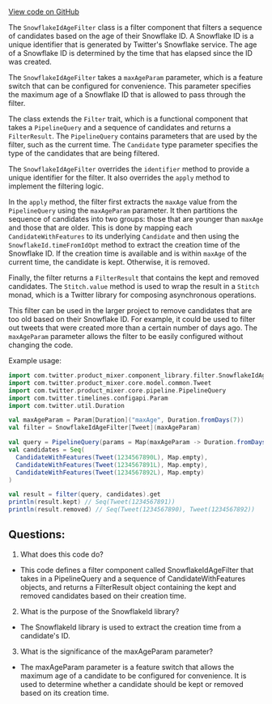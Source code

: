 [View code on GitHub](https://github.com/misbahsy/the-algorithm/product-mixer/component-library/src/main/scala/com/twitter/product_mixer/component_library/filter/SnowflakeIdAgeFilter.scala)

The `SnowflakeIdAgeFilter` class is a filter component that filters a sequence of candidates based on the age of their Snowflake ID. A Snowflake ID is a unique identifier that is generated by Twitter's Snowflake service. The age of a Snowflake ID is determined by the time that has elapsed since the ID was created. 

The `SnowflakeIdAgeFilter` takes a `maxAgeParam` parameter, which is a feature switch that can be configured for convenience. This parameter specifies the maximum age of a Snowflake ID that is allowed to pass through the filter. 

The class extends the `Filter` trait, which is a functional component that takes a `PipelineQuery` and a sequence of candidates and returns a `FilterResult`. The `PipelineQuery` contains parameters that are used by the filter, such as the current time. The `Candidate` type parameter specifies the type of the candidates that are being filtered. 

The `SnowflakeIdAgeFilter` overrides the `identifier` method to provide a unique identifier for the filter. It also overrides the `apply` method to implement the filtering logic. 

In the `apply` method, the filter first extracts the `maxAge` value from the `PipelineQuery` using the `maxAgeParam` parameter. It then partitions the sequence of candidates into two groups: those that are younger than `maxAge` and those that are older. This is done by mapping each `CandidateWithFeatures` to its underlying `Candidate` and then using the `SnowflakeId.timeFromIdOpt` method to extract the creation time of the Snowflake ID. If the creation time is available and is within `maxAge` of the current time, the candidate is kept. Otherwise, it is removed. 

Finally, the filter returns a `FilterResult` that contains the kept and removed candidates. The `Stitch.value` method is used to wrap the result in a `Stitch` monad, which is a Twitter library for composing asynchronous operations. 

This filter can be used in the larger project to remove candidates that are too old based on their Snowflake ID. For example, it could be used to filter out tweets that were created more than a certain number of days ago. The `maxAgeParam` parameter allows the filter to be easily configured without changing the code. 

Example usage:

```scala
import com.twitter.product_mixer.component_library.filter.SnowflakeIdAgeFilter
import com.twitter.product_mixer.core.model.common.Tweet
import com.twitter.product_mixer.core.pipeline.PipelineQuery
import com.twitter.timelines.configapi.Param
import com.twitter.util.Duration

val maxAgeParam = Param[Duration]("maxAge", Duration.fromDays(7))
val filter = SnowflakeIdAgeFilter[Tweet](maxAgeParam)

val query = PipelineQuery(params = Map(maxAgeParam -> Duration.fromDays(3)))
val candidates = Seq(
  CandidateWithFeatures(Tweet(1234567890L), Map.empty),
  CandidateWithFeatures(Tweet(1234567891L), Map.empty),
  CandidateWithFeatures(Tweet(1234567892L), Map.empty)
)

val result = filter(query, candidates).get
println(result.kept) // Seq(Tweet(1234567891))
println(result.removed) // Seq(Tweet(1234567890), Tweet(1234567892))
```
## Questions: 
 1. What does this code do?
- This code defines a filter component called SnowflakeIdAgeFilter that takes in a PipelineQuery and a sequence of CandidateWithFeatures objects, and returns a FilterResult object containing the kept and removed candidates based on their creation time.

2. What is the purpose of the SnowflakeId library?
- The SnowflakeId library is used to extract the creation time from a candidate's ID.

3. What is the significance of the maxAgeParam parameter?
- The maxAgeParam parameter is a feature switch that allows the maximum age of a candidate to be configured for convenience. It is used to determine whether a candidate should be kept or removed based on its creation time.